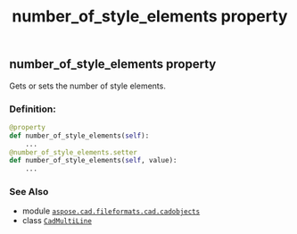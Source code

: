 ﻿---
title: number_of_style_elements property
second_title: Aspose.CAD for Python via .NET API References
description: 
type: docs
weight: 360
url: /python-net/aspose.cad.fileformats.cad.cadobjects/cadmultiline/number_of_style_elements/
is_root: false
---

## number_of_style_elements property


Gets or sets the number of style elements.
### Definition:
```python
@property
def number_of_style_elements(self):
    ...
@number_of_style_elements.setter
def number_of_style_elements(self, value):
    ...
```

### See Also
* module [`aspose.cad.fileformats.cad.cadobjects`](../../)
* class [`CadMultiLine`](/cad/python-net/aspose.cad.fileformats.cad.cadobjects/cadmultiline)
